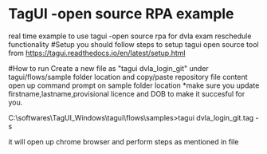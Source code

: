 # TagUI -open source RPA example
real time example to use tagui -open source rpa for dvla exam reschedule functionality
#Setup
you should follow steps to setup tagui open source tool from https://tagui.readthedocs.io/en/latest/setup.html

#How to run
Create a new file as "tagui dvla_login_git" under tagui/flows/sample folder location and copy/paste repository file content
open up command prompt on sample folder location
*make sure you update firstname,lastname,provisional licence and DOB to make it succesful for you.

C:\softwares\TagUI_Windows\tagui\flows\samples>tagui dvla_login_git.tag -s

it will open up chrome browser and perform steps as mentioned in file
